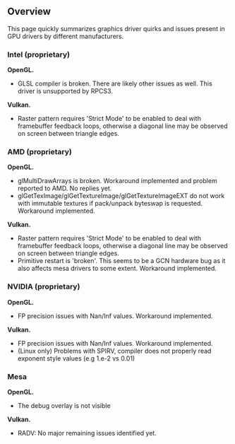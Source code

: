 ## Overview
This page quickly summarizes graphics driver quirks and issues present in GPU drivers by different manufacturers.

### Intel (proprietary)
**OpenGL.**
- GLSL compiler is broken. There are likely other issues as well. This driver is unsupported by RPCS3.

**Vulkan.**
- Raster pattern requires 'Strict Mode' to be enabled to deal with framebuffer feedback loops, otherwise a diagonal line may be observed on screen between triangle edges.

### AMD (proprietary)
**OpenGL.**
- glMultiDrawArrays is broken. Workaround implemented and problem reported to AMD. No replies yet.
- glGetTexImage/glGetTextureImage/glGetTextureImageEXT do not work with immutable textures if pack/unpack byteswap is requested. Workaround implemented.

**Vulkan.**
- Raster pattern requires 'Strict Mode' to be enabled to deal with framebuffer feedback loops, otherwise a diagonal line may be observed on screen between triangle edges.
- Primitive restart is 'broken'. This seems to be a GCN hardware bug as it also affects mesa drivers to some extent. Workaround implemented.

### NVIDIA (proprietary)
**OpenGL.**
- FP precision issues with Nan/Inf values. Workaround implemented.

**Vulkan.**
- FP precision issues with Nan/Inf values. Workaround implemented.
- (Linux only) Problems with SPIRV, compiler does not properly read exponent style values (e.g 1.e-2 vs 0.01)

### Mesa
**OpenGL.**
- The debug overlay is not visible

**Vulkan.**
- RADV: No major remaining issues identified yet.

